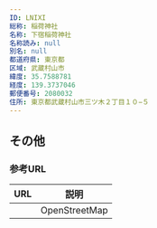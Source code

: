 ```yaml
---
ID: LNIXI
総称: 稲荷神社
名称: 下宿稲荷神社
名称読み: null
別名: null
都道府県: 東京都
区域: 武蔵村山市
緯度: 35.7588781
経度: 139.3737046
郵便番号: 2080032
住所: 東京都武蔵村山市三ツ木２丁目１０−５
---
```


## その他

### 参考URL

| URL | 説明          |
| --- | ------------- |
|     | OpenStreetMap |
